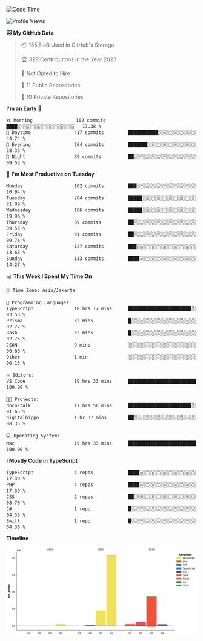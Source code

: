 <!--START_SECTION:waka-->
![Code Time](http://img.shields.io/badge/Code%20Time-306%20hrs%2034%20mins-blue)

![Profile Views](http://img.shields.io/badge/Profile%20Views-1-blue)

**🐱 My GitHub Data** 

> 📦 155.5 kB Used in GitHub's Storage 
 > 
> 🏆 329 Contributions in the Year 2023
 > 
> 🚫 Not Opted to Hire
 > 
> 📜 11 Public Repositories 
 > 
> 🔑 10 Private Repositories 
 > 
**I'm an Early 🐤** 

```text
🌞 Morning                162 commits         ████░░░░░░░░░░░░░░░░░░░░░   17.38 % 
🌆 Daytime                417 commits         ███████████░░░░░░░░░░░░░░   44.74 % 
🌃 Evening                264 commits         ███████░░░░░░░░░░░░░░░░░░   28.33 % 
🌙 Night                  89 commits          ██░░░░░░░░░░░░░░░░░░░░░░░   09.55 % 
```
📅 **I'm Most Productive on Tuesday** 

```text
Monday                   102 commits         ███░░░░░░░░░░░░░░░░░░░░░░   10.94 % 
Tuesday                  204 commits         █████░░░░░░░░░░░░░░░░░░░░   21.89 % 
Wednesday                186 commits         █████░░░░░░░░░░░░░░░░░░░░   19.96 % 
Thursday                 89 commits          ██░░░░░░░░░░░░░░░░░░░░░░░   09.55 % 
Friday                   91 commits          ██░░░░░░░░░░░░░░░░░░░░░░░   09.76 % 
Saturday                 127 commits         ███░░░░░░░░░░░░░░░░░░░░░░   13.63 % 
Sunday                   133 commits         ████░░░░░░░░░░░░░░░░░░░░░   14.27 % 
```


📊 **This Week I Spent My Time On** 

```text
🕑︎ Time Zone: Asia/Jakarta

💬 Programming Languages: 
TypeScript               18 hrs 17 mins      ███████████████████████░░   93.53 % 
Prisma                   32 mins             █░░░░░░░░░░░░░░░░░░░░░░░░   02.77 % 
Bash                     32 mins             █░░░░░░░░░░░░░░░░░░░░░░░░   02.76 % 
JSON                     9 mins              ░░░░░░░░░░░░░░░░░░░░░░░░░   00.80 % 
Other                    1 min               ░░░░░░░░░░░░░░░░░░░░░░░░░   00.13 % 

🔥 Editors: 
VS Code                  19 hrs 33 mins      █████████████████████████   100.00 % 

🐱‍💻 Projects: 
docu-talk                17 hrs 56 mins      ███████████████████████░░   91.65 % 
digitalhippo             1 hr 37 mins        ██░░░░░░░░░░░░░░░░░░░░░░░   08.35 % 

💻 Operating System: 
Mac                      19 hrs 33 mins      █████████████████████████   100.00 % 
```

**I Mostly Code in TypeScript** 

```text
TypeScript               4 repos             ████░░░░░░░░░░░░░░░░░░░░░   17.39 % 
PHP                      4 repos             ████░░░░░░░░░░░░░░░░░░░░░   17.39 % 
CSS                      2 repos             ██░░░░░░░░░░░░░░░░░░░░░░░   08.70 % 
C#                       1 repo              █░░░░░░░░░░░░░░░░░░░░░░░░   04.35 % 
Swift                    1 repo              █░░░░░░░░░░░░░░░░░░░░░░░░   04.35 % 
```



**Timeline**

![Lines of Code chart](https://raw.githubusercontent.com/brstreet2/brstreet2/main/assets/bar_graph.png)


<!--END_SECTION:waka-->
